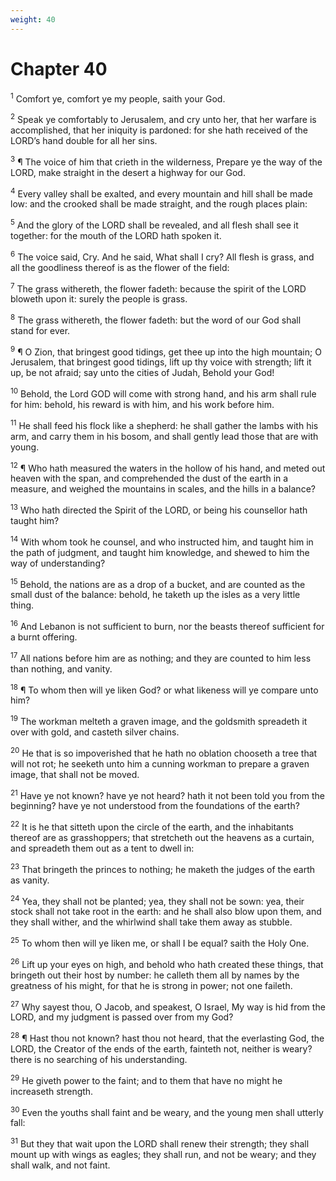 ```yaml
---
weight: 40
---
```


# Chapter 40

<sup>1</sup> Comfort ye, comfort ye my people, saith your God. 

<sup>2</sup> Speak ye comfortably to Jerusalem, and cry unto her, that her warfare is accomplished, that her iniquity is pardoned: for she hath received of the LORD’s hand double for all her sins. 

<sup>3</sup> ¶ The voice of him that crieth in the wilderness, Prepare ye the way of the LORD, make straight in the desert a highway for our God. 

<sup>4</sup> Every valley shall be exalted, and every mountain and hill shall be made low: and the crooked shall be made straight, and the rough places plain: 

<sup>5</sup> And the glory of the LORD shall be revealed, and all flesh shall see it together: for the mouth of the LORD hath spoken it. 

<sup>6</sup> The voice said, Cry. And he said, What shall I cry? All flesh is grass, and all the goodliness thereof is as the flower of the field: 

<sup>7</sup> The grass withereth, the flower fadeth: because the spirit of the LORD bloweth upon it: surely the people is grass. 

<sup>8</sup> The grass withereth, the flower fadeth: but the word of our God shall stand for ever. 

<sup>9</sup> ¶ O Zion, that bringest good tidings, get thee up into the high mountain; O Jerusalem, that bringest good tidings, lift up thy voice with strength; lift it up, be not afraid; say unto the cities of Judah, Behold your God! 

<sup>10</sup> Behold, the Lord GOD will come with strong hand, and his arm shall rule for him: behold, his reward is with him, and his work before him. 

<sup>11</sup> He shall feed his flock like a shepherd: he shall gather the lambs with his arm, and carry them in his bosom, and shall gently lead those that are with young. 

<sup>12</sup> ¶ Who hath measured the waters in the hollow of his hand, and meted out heaven with the span, and comprehended the dust of the earth in a measure, and weighed the mountains in scales, and the hills in a balance? 

<sup>13</sup> Who hath directed the Spirit of the LORD, or being his counsellor hath taught him? 

<sup>14</sup> With whom took he counsel, and who instructed him, and taught him in the path of judgment, and taught him knowledge, and shewed to him the way of understanding? 

<sup>15</sup> Behold, the nations are as a drop of a bucket, and are counted as the small dust of the balance: behold, he taketh up the isles as a very little thing. 

<sup>16</sup> And Lebanon is not sufficient to burn, nor the beasts thereof sufficient for a burnt offering. 

<sup>17</sup> All nations before him are as nothing; and they are counted to him less than nothing, and vanity. 

<sup>18</sup> ¶ To whom then will ye liken God? or what likeness will ye compare unto him? 

<sup>19</sup> The workman melteth a graven image, and the goldsmith spreadeth it over with gold, and casteth silver chains. 

<sup>20</sup> He that is so impoverished that he hath no oblation chooseth a tree that will not rot; he seeketh unto him a cunning workman to prepare a graven image, that shall not be moved. 

<sup>21</sup> Have ye not known? have ye not heard? hath it not been told you from the beginning? have ye not understood from the foundations of the earth? 

<sup>22</sup> It is he that sitteth upon the circle of the earth, and the inhabitants thereof are as grasshoppers; that stretcheth out the heavens as a curtain, and spreadeth them out as a tent to dwell in: 

<sup>23</sup> That bringeth the princes to nothing; he maketh the judges of the earth as vanity. 

<sup>24</sup> Yea, they shall not be planted; yea, they shall not be sown: yea, their stock shall not take root in the earth: and he shall also blow upon them, and they shall wither, and the whirlwind shall take them away as stubble. 

<sup>25</sup> To whom then will ye liken me, or shall I be equal? saith the Holy One. 

<sup>26</sup> Lift up your eyes on high, and behold who hath created these things, that bringeth out their host by number: he calleth them all by names by the greatness of his might, for that he is strong in power; not one faileth. 

<sup>27</sup> Why sayest thou, O Jacob, and speakest, O Israel, My way is hid from the LORD, and my judgment is passed over from my God? 

<sup>28</sup> ¶ Hast thou not known? hast thou not heard, that the everlasting God, the LORD, the Creator of the ends of the earth, fainteth not, neither is weary? there is no searching of his understanding. 

<sup>29</sup> He giveth power to the faint; and to them that have no might he increaseth strength. 

<sup>30</sup> Even the youths shall faint and be weary, and the young men shall utterly fall: 

<sup>31</sup> But they that wait upon the LORD shall renew their strength; they shall mount up with wings as eagles; they shall run, and not be weary; and they shall walk, and not faint. 


